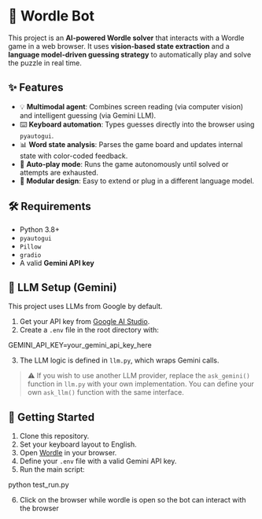 # 🧠 Wordle Bot

This project is an **AI-powered Wordle solver** that interacts with a Wordle game in a web browser. It uses **vision-based state extraction** and a **language model-driven guessing strategy** to automatically play and solve the puzzle in real time.

## ✨ Features

- 💡 **Multimodal agent**: Combines screen reading (via computer vision) and intelligent guessing (via Gemini LLM).
- ⌨️ **Keyboard automation**: Types guesses directly into the browser using `pyautogui`.
- 📊 **Word state analysis**: Parses the game board and updates internal state with color-coded feedback.
- 🔁 **Auto-play mode**: Runs the game autonomously until solved or attempts are exhausted.
- 🧩 **Modular design**: Easy to extend or plug in a different language model.

## 🛠 Requirements

- Python 3.8+
- `pyautogui`
- `Pillow`
- `gradio`
- A valid **Gemini API key**

## 🔐 LLM Setup (Gemini)

This project uses LLMs from Google by default.

1. Get your API key from [Google AI Studio](https://makersuite.google.com/app/apikey).
2. Create a `.env` file in the root directory with:

GEMINI_API_KEY=your_gemini_api_key_here

3. The LLM logic is defined in `llm.py`, which wraps Gemini calls.

> ⚠️ If you wish to use another LLM provider, replace the `ask_gemini()` function in `llm.py` with your own implementation. You can define your own `ask_llm()` function with the same interface.

## 🚀 Getting Started

1. Clone this repository.
2. Set your keyboard layout to English.
3. Open [Wordle](https://www.nytimes.com/games/wordle/index.html) in your browser.
4. Define your `.env` file with a valid Gemini API key.
5. Run the main script:

python test_run.py

6. Click on the browser while wordle is open so the bot can interact with the browser

